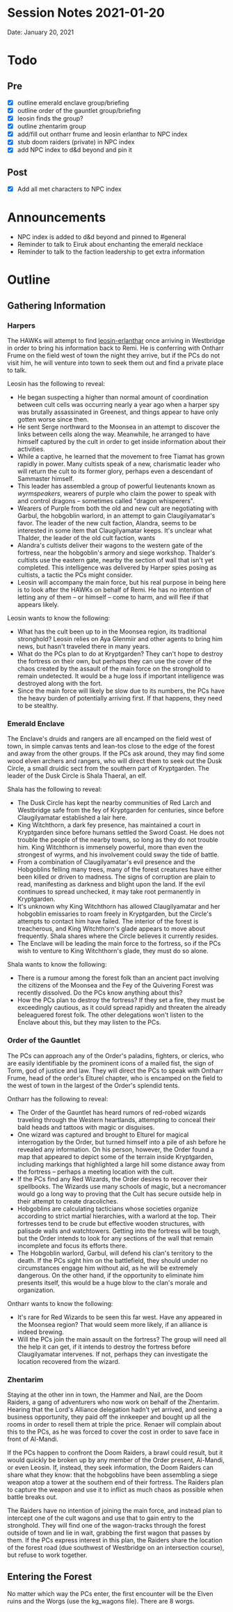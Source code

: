 # Session Notes 2021-01-20

Date: January 20, 2021

# Todo

## Pre

- [x]  outline emerald enclave group/briefing
- [x]  outline order of the gauntlet group/briefing
- [x]  leosin finds the group?
- [x]  outline zhentarim group
- [x]  add/fill out ontharr frume and leosin erlanthar to NPC index
- [x]  stub doom raiders (private) in NPC index
- [x]  add NPC index to d&d beyond and pin it

## Post

- [x]  Add all met characters to NPC index

# Announcements

- NPC index is added to d&d beyond and pinned to #general
- Reminder to talk to Eiruk about enchanting the emerald necklace
- Reminder to talk to the faction leadership to get extra information

# Outline

## Gathering Information

### Harpers

The HAWKs will attempt to find [leosin-erlanthar](../../npcs/leosin-erlanthar.md) once arriving in Westbridge in order to bring his information back to Remi. He is conferring with Ontharr Frume on the field west of town the night they arrive, but if the PCs do not visit him, he will venture into town to seek them out and find a private place to talk.

Leosin has the following to reveal:

- He began suspecting a higher than normal amount of coordination between cult cells was occurring nearly a year ago when a harper spy was brutally assassinated in Greenest, and things appear to have only gotten worse since then.
- He sent Serge northward to the Moonsea in an attempt to discover the links between cells along the way. Meanwhile, he arranged to have himself captured by the cult in order to get inside information about their activities.
- While a captive, he learned that the movement to free Tiamat has grown rapidly in power. Many cultists speak of a new, charismatic leader who will return the cult to its former glory, perhaps even a descendant of Sammaster himself.
- This leader has assembled a group of powerful lieutenants known as *wyrmspeakers*, wearers of purple who claim the power to speak with and control dragons – sometimes called "dragon whisperers".
- Wearers of Purple from both the old and new cult are negotiating with Garbul, the hobgoblin warlord, in an attempt to gain Claugilyamatar's favor. The leader of the new cult faction, Alandra, seems to be interested in some item that Claugilyamatar keeps. It's unclear what Thalder, the leader of the old cult faction, wants
- Alandra's cultists deliver their wagons to the western gate of the fortress, near the hobgoblin's armory and siege workshop. Thalder's cultists use the eastern gate, nearby the section of wall that isn't yet completed. This intelligence was delivered by Harper spies posing as cultists, a tactic the PCs might consider.
- Leosin will accompany the main force, but his real purpose in being here is to look after the HAWKs on behalf of Remi. He has no intention of letting any of them – or himself – come to harm, and will flee if that appears likely.

Leosin wants to know the following:

- What has the cult been up to in the Moonsea region, its traditional stronghold? Leosin relies on Aya Glenmiir and other agents to bring him news, but hasn't traveled there in many years.
- What do the PCs plan to do at Kryptgarden? They can't hope to destroy the fortress on their own, but perhaps they can use the cover of the chaos created by the assault of the main force on the stronghold to remain undetected. It would be a huge loss if important intelligence was destroyed along with the fort.
- Since the main force will likely be slow due to its numbers, the PCs have the heavy burden of potentially arriving first. If that happens, they need to be stealthy.

### Emerald Enclave

The Enclave's druids and rangers are all encamped on the field west of town, in simple canvas tents and lean-tos close to the edge of the forest and away from the other groups. If the PCs ask around, they may find some wood elven archers and rangers, who will direct them to seek out the Dusk Circle, a small druidic sect from the southern part of Kryptgarden. The leader of the Dusk Circle is Shala Thaeral, an elf.

Shala has the following to reveal:

- The Dusk Circle has kept the nearby communities of Red Larch and Westbridge safe from the fey of Kryptgarden for centuries, since before Claugilyamatar established a lair here.
- King Witchthorn, a dark fey presence, has maintained a court in Kryptgarden since before humans settled the Sword Coast. He does not trouble the people of the nearby towns, so long as they do not trouble him. King Witchthorn is immensely powerful, more than even the strongest of wyrms, and his involvement could sway the tide of battle.
- From a combination of Claugilyamatar's evil presence and the Hobgoblins felling many trees, many of the forest creatures have either been killed or driven to madness. The signs of corruption are plain to read, manifesting as darkness and blight upon the land. If the evil continues to spread unchecked, it may take root permanently in Kryptgarden.
- It's unknown why King Witchthorn has allowed Claugilyamatar and her hobgoblin emissaries to roam freely in Kryptgarden, but the Circle's attempts to contact him have failed. The interior of the forest is treacherous, and King Witchthorn's glade appears to move about frequently. Shala shares where the Circle believes it currently resides.
- The Enclave will be leading the main force to the fortress, so if the PCs wish to venture to King Witchthorn's glade, they must do so alone.

Shala wants to know the following:

- There is a rumour among the forest folk than an ancient pact involving the citizens of the Moonsea and the Fey of the Quivering Forest was recently dissolved. Do the PCs know anything about this?
- How the PCs plan to destroy the fortress? If they set a fire, they must be exceedingly cautious, as it could spread rapidly and threaten the already beleaguered forest folk. The other delegations won't listen to the Enclave about this, but they may listen to the PCs.

### Order of the Gauntlet

The PCs can approach any of the Order's paladins, fighters, or clerics, who are easily identifiable by the prominent icons of a mailed fist, the sign of Torm, god of justice and law. They will direct the PCs to speak with Ontharr Frume, head of the order's Elturel chapter, who is encamped on the field to the west of town in the largest of the Order's splendid tents.

Ontharr has the following to reveal:

- The Order of the Gauntlet has heard rumors of red-robed wizards traveling through the Western heartlands, attempting to conceal their bald heads and tattoos with magic or disguises.
- One wizard was captured and brought to Elturel for magical interrogation by the Order, but turned himself into a pile of ash before he revealed any information. On his person, however, the Order found a map that appeared to depict some of the terrain inside Kryptgarden, including markings that highlighted a large hill some distance away from the fortress – perhaps a meeting location with the cult.
- If the PCs find any Red Wizards, the Order desires to recover their spellbooks. The Wizards use many schools of magic, but a necromancer would go a long way to proving that the Cult has secure outside help in their attempt to create dracoliches.
- Hobgoblins are calculating tacticians whose societies organize according to strict martial hierarchies, with a warlord at the top. Their fortresses tend to be crude but effective wooden structures, with palisade walls and watchtowers. Getting into the fortress will be tough, but the Order intends to look for any sections of the wall that remain incomplete and focus its efforts there.
- The Hobgoblin warlord, Garbul, will defend his clan's territory to the death. If the PCs sight him on the battlefield, they should under no circumstances engage him without aid, as he will be extremely dangerous. On the other hand, if the opportunity to eliminate him presents itself, this would be a huge blow to the clan's morale and organization.

Ontharr wants to know the following:

- It's rare for Red Wizards to be seen this far west. Have any appeared in the Moonsea region? That would seem more likely, if an alliance is indeed brewing.
- Will the PCs join the main assault on the fortress? The group will need all the help it can get, if it intends to destroy the fortress before Claugilyamatar intervenes. If not, perhaps they can investigate the location recovered from the wizard.

### Zhentarim

Staying at the other inn in town, the Hammer and Nail, are the Doom Raiders, a gang of adventurers who now work on behalf of the Zhentarim. Hearing that the Lord's Alliance delegation hadn't yet arrived, and seeing a business opportunity, they paid off the innkeeper and bought up all the rooms in order to resell them at triple the price. Renaer will complain about this to the PCs, as he was forced to cover the cost in order to save face in front of Al-Mandi.

If the PCs happen to confront the Doom Raiders, a brawl could result, but it would quickly be broken up by any member of the Order present, Al-Mandi, or even Leosin. If, instead, they seek information, the Doom Raiders can share what they know: that the hobgoblins have been assembling a siege weapon atop a tower at the southern end of their fortress. The Raiders plan to capture the weapon and use it to inflict as much chaos as possible when battle breaks out.

The Raiders have no intention of joining the main force, and instead plan to intercept one of the cult wagons and use that to gain entry to the stronghold. They will find one of the wagon-tracks through the forest outside of town and lie in wait, grabbing the first wagon that passes by them. If the PCs express interest in this plan, the Raiders share the location of the forest road (due southwest of Westbridge on an intersection course), but refuse to work together.

## Entering the Forest

No matter which way the PCs enter, the first encounter will be the Elven ruins and the Worgs (use the kg_wagons file). There are 8 worgs.